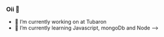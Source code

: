 ### Oii 👋

- 🔭 I’m currently working on at Tubaron
- 🌱 I’m currently learning Javascript, mongoDb and Node
-->
